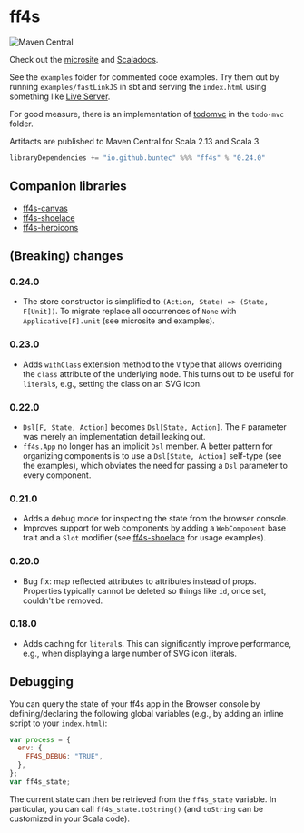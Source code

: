 # ff4s

![Maven Central](https://img.shields.io/maven-central/v/io.github.buntec/ff4s_sjs1_2.13)

Check out the [microsite](https://buntec.github.io/ff4s/) and [Scaladocs](https://www.javadoc.io/doc/io.github.buntec/ff4s_sjs1_3/latest/index.html).

See the `examples` folder for commented code examples.
Try them out by running `examples/fastLinkJS` in sbt and serving
the `index.html` using something like [Live Server](https://www.npmjs.com/package/live-server).

For good measure, there is an implementation of [todomvc](https://github.com/tastejs/todomvc)
in the `todo-mvc` folder.

Artifacts are published to Maven Central for Scala 2.13 and Scala 3.

```scala
libraryDependencies += "io.github.buntec" %%% "ff4s" % "0.24.0"
```

## Companion libraries

- [ff4s-canvas](https://github.com/buntec/ff4s-canvas)
- [ff4s-shoelace](https://github.com/buntec/ff4s-shoelace)
- [ff4s-heroicons](https://github.com/buntec/ff4s-heroicons)

## (Breaking) changes

### 0.24.0

- The store constructor is simplified to `(Action, State) => (State, F[Unit])`.
  To migrate replace all occurrences of `None` with `Applicative[F].unit` (see microsite and examples).

### 0.23.0

- Adds `withClass` extension method to the `V` type that allows overriding the `class` attribute of the underlying node.
  This turns out to be useful for `literal`s, e.g., setting the class on an SVG icon.

### 0.22.0

- `Dsl[F, State, Action]` becomes `Dsl[State, Action]`. The `F` parameter was merely an implementation detail leaking out.
- `ff4s.App` no longer has an implicit `Dsl` member. A better pattern for organizing components is to use a `Dsl[State, Action]` self-type (see the examples),
  which obviates the need for passing a `Dsl` parameter to every component.

### 0.21.0

- Adds a debug mode for inspecting the state from the browser console.
- Improves support for web components by adding a `WebComponent` base trait and a `Slot` modifier (see [ff4s-shoelace](https://github.com/buntec/ff4s-shoelace) for usage examples).

### 0.20.0

- Bug fix: map reflected attributes to attributes instead of props. Properties typically cannot be deleted so things like `id`, once set, couldn't be removed.

### 0.18.0

- Adds caching for `literal`s. This can significantly improve performance, e.g., when displaying a large number of SVG icon literals.

## Debugging

You can query the state of your ff4s app in the Browser console by defining/declaring the
following global variables (e.g., by adding an inline script to your `index.html`):

```javascript
var process = {
  env: {
    FF4S_DEBUG: "TRUE",
  },
};
var ff4s_state;
```

The current state can then be retrieved from the `ff4s_state` variable. In particular,
you can call `ff4s_state.toString()` (and `toString` can be customized in your Scala code).
